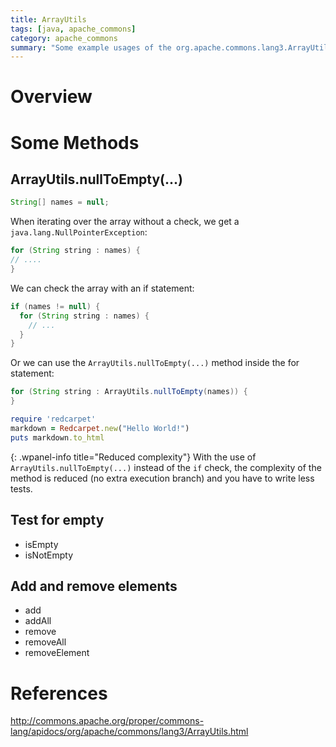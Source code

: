 ```yaml
---
title: ArrayUtils
tags: [java, apache_commons]
category: apache_commons
summary: "Some example usages of the org.apache.commons.lang3.ArrayUtils class."
---
```

# Overview

# Some Methods

## ArrayUtils.nullToEmpty(...)

~~~java
String[] names = null;
~~~
When iterating over the array without a check, we get a `java.lang.NullPointerException`:

~~~java
for (String string : names) {
// ....
}
~~~

We can check the array with an if statement:
~~~java
if (names != null) {
  for (String string : names) {
    // ...
  }
}
~~~
Or we can use the `ArrayUtils.nullToEmpty(...)` method inside the for statement:
~~~java
for (String string : ArrayUtils.nullToEmpty(names)) {
}
~~~

```ruby
require 'redcarpet'
markdown = Redcarpet.new("Hello World!")
puts markdown.to_html
```



{: .wpanel-info title="Reduced complexity"}
With the use of `ArrayUtils.nullToEmpty(...)` instead of the `if` check, the complexity of the method is reduced (no extra execution branch) and you have to write less tests.

## Test for empty

* isEmpty
* isNotEmpty

## Add and remove elements
* add
* addAll
* remove
* removeAll
* removeElement

# References
<http://commons.apache.org/proper/commons-lang/apidocs/org/apache/commons/lang3/ArrayUtils.html>
